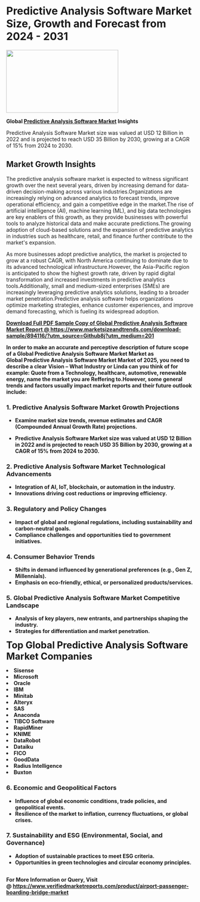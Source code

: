 <H1>Predictive Analysis Software Market Size, Growth and Forecast from 2024 - 2031</H1><img class="aligncenter size-medium wp-image-584254" src="https://thirdeyenews.in/wp-content/uploads/2024/09/Global-Market-Research-300x168.jpeg" alt="" width="300" height="168" /><p><strong>Global&nbsp;<a href="https://www.marketsizeandtrends.com/download-sample/894116/?utm_source=Github8j?utm_medium=201">Predictive Analysis Software Market</a> Insights</strong></p><p>Predictive Analysis Software Market size was valued at USD 12 Billion in 2022 and is projected to reach USD 35 Billion by 2030, growing at a CAGR of 15% from 2024 to 2030.</p><p><h2>Market Growth Insights</h2> <p>The predictive analysis software market is expected to witness significant growth over the next several years, driven by increasing demand for data-driven decision-making across various industries.Organizations are increasingly relying on advanced analytics to forecast trends, improve operational efficiency, and gain a competitive edge in the market.The rise of artificial intelligence (AI), machine learning (ML), and big data technologies are key enablers of this growth, as they provide businesses with powerful tools to analyze historical data and make accurate predictions.The growing adoption of cloud-based solutions and the expansion of predictive analytics in industries such as healthcare, retail, and finance further contribute to the market's expansion.</p> <p><strong><a href="#"></a></strong></p> <p>As more businesses adopt predictive analytics, the market is projected to grow at a robust CAGR, with North America continuing to dominate due to its advanced technological infrastructure.However, the Asia-Pacific region is anticipated to show the highest growth rate, driven by rapid digital transformation and increased investments in predictive analytics tools.Additionally, small and medium-sized enterprises (SMEs) are increasingly leveraging predictive analytics solutions, leading to a broader market penetration.Predictive analysis software helps organizations optimize marketing strategies, enhance customer experiences, and improve demand forecasting, which is fueling its widespread adoption.</p> <p><strong><a href="#"></p><p><span class=""><strong>Download Full PDF Sample Copy of Global Predictive Analysis Software Market Report</strong> @ <a href="https://www.marketsizeandtrends.com/download-sample/894116/?utm_source=Github8j?utm_medium=201" target="_blank">https://www.marketsizeandtrends.com/download-sample/894116/?utm_source=Github8j?utm_medium=201</a></span></p><p>In order to make an accurate and perceptive description of future scope of a Global&nbsp;Predictive Analysis Software Market Market as Global&nbsp;Predictive Analysis Software Market Market of 2025, you need to describe a clear Vision &ndash; What Industry or Linda can you think of for example: Quote from a Technology, healthcare, automotive, renewable energy, name the market you are Reffering to.However, some general trends and factors usually impact market reports and their future outlook include:</p><h3>1.&nbsp;<strong>Predictive Analysis Software Market Growth Projections</strong></h3><ul><li>Examine market size trends, revenue estimates and CAGR (Compounded Annual Growth Rate) projections.</li><li><p>Predictive Analysis Software Market size was valued at USD 12 Billion in 2022 and is projected to reach USD 35 Billion by 2030, growing at a CAGR of 15% from 2024 to 2030.</p></li></ul><h3>2.&nbsp;<strong>Predictive Analysis Software Market Technological Advancements</strong></h3><ul><li>Integration of AI, IoT, blockchain, or automation in the industry.</li><li>Innovations driving cost reductions or improving efficiency.</li></ul><h3>3.&nbsp;<strong>Regulatory and Policy Changes</strong></h3><ul><li>Impact of global and regional regulations, including sustainability and carbon-neutral goals.</li><li>Compliance challenges and opportunities tied to government initiatives.</li></ul><h3>4.&nbsp;<strong>Consumer Behavior Trends</strong></h3><ul><li>Shifts in demand influenced by generational preferences (e.g., Gen Z, Millennials).</li><li>Emphasis on eco-friendly, ethical, or personalized products/services.</li></ul><h3>5.&nbsp;<strong>Global Predictive Analysis Software Market Competitive Landscape</strong></h3><ul><li>Analysis of key players, new entrants, and partnerships shaping the industry.</li><li>Strategies for differentiation and market penetration.</li></ul><p data-pm-slice="1 1 []"><span style="color: inherit; font-family: inherit; font-size: 25px;">Top Global Predictive Analysis Software Market Companies</span></p><div class="" data-test-id=""><p><li>Sisense</li><li> Microsoft</li><li> Oracle</li><li> IBM</li><li> Minitab</li><li> Alteryx</li><li> SAS</li><li> Anaconda</li><li> TIBCO Software</li><li> RapidMiner</li><li> KNIME</li><li> DataRobot</li><li> Dataiku</li><li> FICO</li><li> GoodData</li><li> Radius Intelligence</li><li> Buxton</li></p></div><h3>6.&nbsp;<strong>Economic and Geopolitical Factors</strong></h3><ul><li>Influence of global economic conditions, trade policies, and geopolitical events.</li><li>Resilience of the market to inflation, currency fluctuations, or global crises.</li></ul><h3>7.&nbsp;<strong>Sustainability and ESG (Environmental, Social, and Governance)</strong></h3><ul><li>Adoption of sustainable practices to meet ESG criteria.</li><li>Opportunities in green technologies and circular economy principles.</li></ul><h2><strong style="font-size: 14px;">For More Information or Query, Visit @&nbsp;</strong><a style="background-color: #ffffff; font-size: 14px;" href="https://www.marketsizeandtrends.com/report/predictive-analysis-software-market-/" target="_blank">https://www.verifiedmarketreports.com/product/airport-passenger-boarding-bridge-market</a></h2>